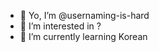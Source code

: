 - 👋 Yo, I’m @usernaming-is-hard
- 👀 I’m interested in ?
- 🌱 I’m currently learning Korean

<!---
usernaming-is-hard/usernaming-is-hard is a ✨ special ✨ repository because its `README.md` (this file) appears on your GitHub profile.
You can click the Preview link to take a look at your changes.
--->
